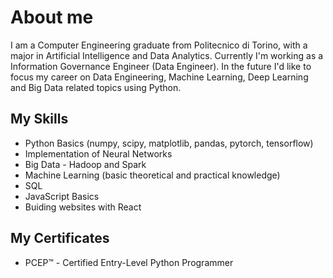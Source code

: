 # About me
I am a Computer Engineering graduate from Politecnico di Torino, with a major in Artificial Intelligence and Data Analytics.
Currently I'm working as a Information Governance Engineer (Data Engineer).
In the future I'd like to focus my career on Data Engineering, Machine Learning, Deep Learning and Big Data related topics using Python.

## My Skills

- Python Basics (numpy, scipy, matplotlib, pandas, pytorch, tensorflow)
- Implementation of Neural Networks
- Big Data - Hadoop and Spark
- Machine Learning (basic theoretical and practical knowledge)
- SQL
- JavaScript Basics
- Buiding websites with React

## My Certificates

- PCEP™ - Certified Entry-Level Python Programmer


